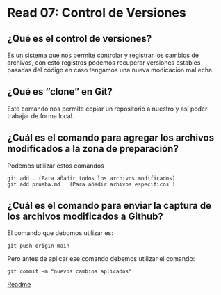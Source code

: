 # Read 07: Control de Versiones
## ¿Qué es el control de versiones?
Es un sistema que nos permite controlar y registrar los cambios de archivos, con esto registros podemos recuperar versiones estables pasadas del código en caso tengamos una nueva modicación mal echa.  

## ¿Qué es “clone” en Git?
Este comando nos permite copiar un repositorio a nuestro y así poder trabajar de forma local. 

## ¿Cuál es el comando para agregar los archivos modificados a la zona de preparación?
Podemos utilizar estos comandos 

    git add . (Para añadir todos los archivos modificados)
    git add prueba.md   (Para añadir arhivos especificos )

## ¿Cuál es el comando para enviar la captura de los archivos modificados a Github?

El comando que debomos utilizar es:
    
    git push origin main

Pero antes de aplicar ese comando debemos utilizar el comando:
    
    git commit -m "nuevos cambios aplicados"


[Readme](../README.md)